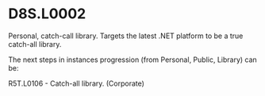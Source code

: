 # D8S.L0002
Personal, catch-call library.
Targets the latest .NET platform to be a true catch-all library.

The next steps in instances progression (from Personal, Public, Library) can be:

R5T.L0106 - Catch-all library. (Corporate)